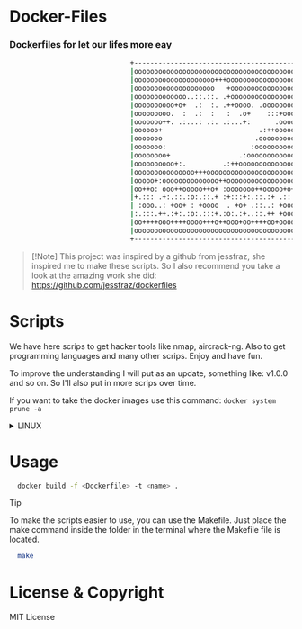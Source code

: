 # Docker-Files

### Dockerfiles for let our lifes more eay

```sh
                              +----------------------------------------+
                              |oooooooooooooooooooooooooooooooooooooooo|
                              |oooooooooooooooooooo+++ooooooooooooooooo|
                              |oooooooooooooooooooo   +oooooooooooooooo|
                              |ooooooooooooo..::.::. .+oooooooooooooooo|
                              |oooooooooo+o+  .:  :. .++oooo. .oooooooo|
                              |ooooooooo.  :  .:  :   :  .o+    :::+ooo|
                              |ooooooo++. .:...: .:. .:...+:      .oooo|
                              |oooooo+                        .:++ooooo|
                              |ooooooo                       .ooooooooo|
                              |ooooooo:                     :oooooooooo|
                              |oooooooo+                 .:oooooooooooo|
                              |oooooooooo+:.         .:++oooooooooooooo|
                              |ooooooooooooooo+++oooooooooooooooooooooo|
                              |ooooo+:oooooooooooooo++ooooooooooooooooo|
                              |oo++o: ooo++ooooo++o+ :ooooooo++ooooo+o+|
                              |+.::: .+:.::.:o:.::.+ :+:::+:.::.:+ .:::|
                              | :ooo..: +oo+ : +oooo  . +o+ .::..: +ooo|
                              |:.:::.++.:+:.:o:.:::+.:o:.:+..::.++ +ooo|
                              |oo++++ooo++++oooo+++o++ooo+oo++++oo+oooo|
                              |oooooooooooooooooooooooooooooooooooooooo|
                              +----------------------------------------+
```
>  [!Note]
> This project was inspired by a github from jessfraz, she inspired me to make these scripts. So I also recommend you take a look at the amazing work she did: https://github.com/jessfraz/dockerfiles

# Scripts

We have here scrips to get hacker tools like nmap, aircrack-ng. Also to get programming languages and many other scrips. Enjoy and have fun.

To improve the understanding I will put as an update, something like: v1.0.0 and so on. So I'll also put in more scrips over time.

If you want to take the docker images use this command: `docker system prune -a`

<details>
  
<summary>LINUX</summary>
  
### LINUX folder

In the linux folder you have scripts to install things needed to run linux and packages that are of great value to linux.

| folder |  Links |
| ------ | ------ |
| LINUX | https://github.com/suchsoak/Docker-Files/tree/main/linux

</details>

# Usage

```sh
  docker build -f <Dockerfile> -t <name> .
```

>[!TIP]
>To make the scripts easier to use, you can use the Makefile. Just place the make command inside the folder in the terminal where the Makefile file is located.

```sh
  make
```

# License & Copyright
MIT License
